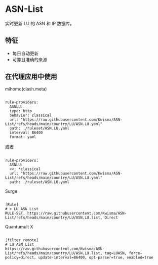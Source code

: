
# ASN-List
    
实时更新 LU 的 ASN 和 IP 数据库。
    
## 特征
    
- 每日自动更新
- 可靠且准确的来源
    
## 在代理应用中使用
    
mihomo(clash.meta)
   
<pre><code class="language-javascript">
rule-providers:
  ASNLU:
  type: http
  behavior: classical
  url: "https://raw.githubusercontent.com/Kwisma/ASN-List/refs/heads/main/country/LU/ASN.LU.yaml"
  path: ./ruleset/ASN.LU.yaml
  interval: 86400
  format: yaml
</code></pre>

或者

<pre><code class="language-javascript">
rule-providers:
  ASNLU:
  <<: *classical
  url: "https://raw.githubusercontent.com/Kwisma/ASN-List/refs/heads/main/country/LU/ASN.LU.yaml"
  path: ./ruleset/ASN.LU.yaml
</code></pre>
    
Surge
    
<pre><code class="language-javascript">
[Rule]
# > LU ASN List
RULE-SET, https://raw.githubusercontent.com/Kwisma/ASN-List/refs/heads/main/country/LU/ASN.LU.list, Direct
</code></pre>
    
Quantumult X
    
<pre><code class="language-javascript">
[filter_remote]
# LU ASN List
https://raw.githubusercontent.com/Kwisma/ASN-List/refs/heads/main/country/LU/ASN.LU.list, tag=LUASN, force-policy=direct, update-interval=86400, opt-parser=true, enabled=true
</code></pre>

